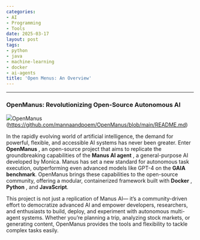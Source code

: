 ```yaml
---
categories:
- AI
- Programming
- Tools
date: 2025-03-17
layout: post
tags:
- python
- java
- machine-learning
- docker
- ai-agents
title: 'Open Menus: An Overview'
---
```



* * *

### OpenManus: Revolutionizing Open-Source Autonomous AI

![](https://cdn-images-1.medium.com/max/800/1*ochU5jhbT-cC3ovv3nVCzA.png)OpenManus (<https://github.com/mannaandpoem/OpenManus/blob/main/README.md>)

In the rapidly evolving world of artificial intelligence, the demand for powerful, flexible, and accessible AI systems has never been greater. Enter **OpenManus** , an open-source project that aims to replicate the groundbreaking capabilities of the **Manus AI agent** , a general-purpose AI developed by Monica. Manus has set a new standard for autonomous task execution, outperforming even advanced models like GPT-4 on the **GAIA benchmark**. OpenManus brings these capabilities to the open-source community, offering a modular, containerized framework built with **Docker** , **Python** , and **JavaScript**.

This project is not just a replication of Manus AI— it’s a community-driven effort to democratize advanced AI and empower developers, researchers, and enthusiasts to build, deploy, and experiment with autonomous multi-agent systems. Whether you’re planning a trip, analyzing stock markets, or generating content, OpenManus provides the tools and flexibility to tackle complex tasks easily.